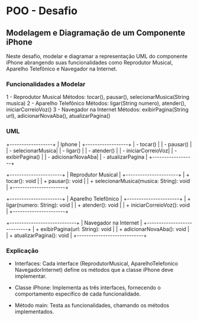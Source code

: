 # POO - Desafio

## Modelagem e Diagramação de um Componente iPhone

Neste desafio, modelar e diagramar a representação UML do componente iPhone
abrangendo suas funcionalidades como Reprodutor Musical, Aparelho Telefônico e
Navegador na Internet.

### Funcionalidades a Modelar

 1 - Reprodutor Musical
    Métodos: tocar(), pausar(), selecionarMusica(String musica)
 2 - Aparelho Telefônico
    Métodos: ligar(String numero), atender(), iniciarCorreioVoz()
 3 - Navegador na Internet
    Métodos: exibirPagina(String url), adicionarNovaAba(), atualizarPagina()

### UML

  +------------------+
  |     Iphone        |
  +------------------+
  | - tocar()         |
  | - pausar()        |
  | - selecionarMusica|
  | - ligar()         |
  | - atender()       |
  | - iniciarCorreioVoz|
  | - exibirPagina()  |
  | - adicionarNovaAba|
  | - atualizarPagina |
  +------------------+

+----------------------+
|  Reprodutor Musical   |
+----------------------+
| + tocar(): void       |
| + pausar(): void      |
| + selecionarMusica(musica: String): void |
+----------------------+

+----------------------+
|  Aparelho Telefônico  |
+----------------------+
| + ligar(numero: String): void |
| + atender(): void             |
| + iniciarCorreioVoz(): void   |
+----------------------+

+----------------------------+
|  Navegador na Internet      |
+----------------------------+
| + exibirPagina(url: String): void |
| + adicionarNovaAba(): void       |
| + atualizarPagina(): void        |
+----------------------------+

### Explicação

* Interfaces: Cada interface (ReprodutorMusical, AparelhoTelefonico
NavegadorInternet) define os métodos que a classe iPhone deve implementar.

* Classe iPhone: Implementa as três interfaces, fornecendo o comportamento
específico de cada funcionalidade.

* Método main: Testa as funcionalidades, chamando os métodos implementados.
